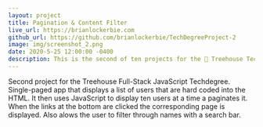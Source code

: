 ```yaml
---
layout: project
title: Pagination & Content Filter
live_url: https://brianlockerbie.com
github_url: https://github.com/brianlockerbie/TechDegreeProject-2
image: img/screenshot_2.png
date: 2020-5-25 12:00:00 -0400
description: This is the second of ten projects for the 🏡 Treehouse TechDegree Full Stack JavaScript.
---
```

Second project for the Treehouse Full-Stack JavaScript Techdegree. Single-paged app that displays a list of users that are hard coded into the HTML. It then uses JavaScript to display ten users at a time a paginates it. When the links at the bottom are clicked the corresponding page is displayed. Also alows the user to filter through names with a search bar.